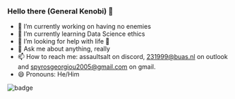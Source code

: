 ### Hello there (General Kenobi) 👋

- 🔭 I’m currently working on having no enemies
- 🌱 I’m currently learning Data Science ethics
- 🤔 I’m looking for help with life 🚬 
- 💬 Ask me about anything, really 
- 📫 How to reach me: assaultsalt on discord, 231999@buas.nl on outlook and spyrosgeorgiou2005@gmail.com on gmail.
- 😄 Pronouns: He/Him

![badge](https://custom-icon-badges.herokuapp.com/badge/ADS&AI-1x-orange.svg?logo=silvermedal) 
